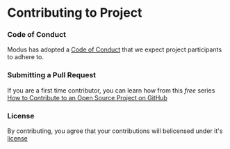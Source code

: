 # Contributing to Project

### Code of Conduct

Modus has adopted a [Code of Conduct](CODE_OF_CONDUCT.md) that we expect project participants to adhere to.

### Submitting a Pull Request

If you are a first time contributor, you can learn how from this _free_ series [How to Contribute to an Open Source Project on GitHub](https://egghead.io/series/how-to-contribute-to-an-open-source-project-on-github)

### License

By contributing, you agree that your contributions will belicensed under it's [license](./LICENSE)
